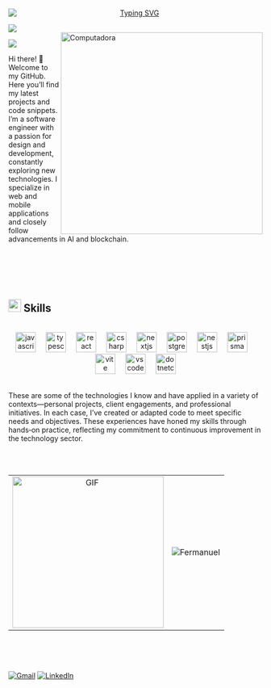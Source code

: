 <br>
<p align="center">
    <a href="https://git.io/typing-svg"><img src="https://readme-typing-svg.herokuapp.com?font=Jet+brains+mono&weight=600&size=35&pause=1000&color=2E7AF7&width=700&height=50&lines=Hello%2C+my+name+is+Fernando%3B+I+am+a+Software+Engineer" alt="Typing SVG" style="max-width:100%;height:auto;display:block;margin:0 auto;" /></a>
</p>

<img src="https://user-images.githubusercontent.com/73097560/115834477-dbab4500-a447-11eb-908a-139a6edaec5c.gif">

<br>

<img src="https://raw.githubusercontent.com/MicaelliMedeiros/micaellimedeiros/master/image/computer-illustration.png" alt="Computadora" min-width="400px" max-width="400px" width="400px" align="right">

![](https://komarev.com/ghpvc/?username=Fermanuel&color=006bed)

<p align="left">
  Hi there! 👋 Welcome to my GitHub. Here you’ll find my latest projects and code snippets. I’m a software engineer with a passion for design and development, constantly exploring new technologies. I specialize in web and mobile applications and closely follow advancements in AI and blockchain.
</p>

<br><br><br><br>

## <img src="https://media2.giphy.com/media/QssGEmpkyEOhBCb7e1/giphy.gif?cid=ecf05e47a0n3gi1bfqntqmob8g9aid1oyj2wr3ds3mg700bl&rid=giphy.gif" width ="25"><b> Skills</b>

<br>

<div align="center">
  <img src="https://cdn.jsdelivr.net/gh/devicons/devicon/icons/javascript/javascript-original.svg" width="40" alt="javascript logo" />
  <img width="12" />
  <img src="https://cdn.jsdelivr.net/gh/devicons/devicon/icons/typescript/typescript-original.svg" width="40" alt="typescript logo" />
  <img width="12" />
  <img src="https://cdn.jsdelivr.net/gh/devicons/devicon/icons/react/react-original.svg" width="40" alt="react logo" />
  <img width="12" />
  <img src="https://skillicons.dev/icons?i=cs" width="40" alt="csharp logo" />
  <img width="12" />
  <img src="https://skillicons.dev/icons?i=nextjs" width="40" alt="nextjs logo" />
  <img width="12" />
  <img src="https://skillicons.dev/icons?i=postgres" width="40" alt="postgresql logo" />
  <img width="12" />
  <img src="https://skillicons.dev/icons?i=nestjs" width="40" alt="nestjs logo" />
  <img width="12" />
  <img src="https://skillicons.dev/icons?i=prisma" width="40" alt="prisma logo" />
  <img width="12" />
  <img src="https://skillicons.dev/icons?i=vite" width="40" alt="vite logo" />
  <img width="12" />
  <img src="https://skillicons.dev/icons?i=vscode" width="40" alt="vscode logo" />
  <img width="12" />
  <img src="https://cdn.jsdelivr.net/gh/devicons/devicon/icons/dotnetcore/dotnetcore-original.svg" width="40" alt="dotnetcore logo" />
</div>

<br>

These are some of the technologies I know and have applied in a variety of contexts—personal projects, client engagements, and professional initiatives. In each case, I’ve created or adapted code to meet specific needs and objectives. These experiences have honed my skills through hands‑on practice, reflecting my commitment to continuous improvement in the technology sector.

<br><br>


<table>
  <tr>
    <td align="center">
      <img alt="GIF" src="https://media.giphy.com/media/836HiJc7pgzy8iNXCn/giphy.gif" width="300px"/>
    </td>
    <td align="center">
      <img src="https://github-readme-stats.vercel.app/api?username=Fermanuel&show_icons=true&theme=dark" alt="Fermanuel" /> 
    </td>
  </tr>
</table>

<br><br><br>

[![Gmail](https://img.shields.io/badge/-GMAIL-D14836?style=for-the-badge&logo=gmail&logoColor=white)](manuelhola9@gmail.com)
[![LinkedIn](https://img.shields.io/badge/-LINKEDIN-0077B5?style=for-the-badge&logo=linkedin&logoColor=white)](https://www.linkedin.com/in/f-espinosa/)
